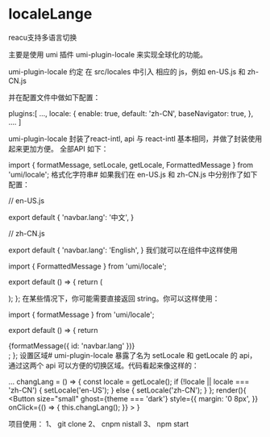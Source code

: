 # localeLange
reacu支持多语言切换

主要是使用 umi 插件 umi-plugin-locale 来实现全球化的功能。

umi-plugin-locale 约定 在 src/locales 中引入 相应的 js，例如 en-US.js 和 zh-CN.js

并在配置文件中做如下配置：

  plugins:[
   ...,
   locale: {
        enable: true,
        default: 'zh-CN',
        baseNavigator: true,
    },
    ....
]


umi-plugin-locale 封装了react-intl, api 与 react-intl 基本相同，并做了封装使用起来更加方便。
全部API 如下：

import { formatMessage, setLocale, getLocale, FormattedMessage } from 'umi/locale';
格式化字符串#
如果我们在 en-US.js 和 zh-CN.js 中分别作了如下配置：

// en-US.js

export default {
  'navbar.lang': '中文',
}

// zh-CN.js

export default {
  'navbar.lang': 'English',
}
我们就可以在组件中这样使用

import { FormattedMessage } from 'umi/locale';

export default () => {
  return (
    <div>
      <FormattedMessage id="navbar.lang" />
    </div>
  );
};
在某些情况下，你可能需要直接返回 string。你可以这样使用：

import { formatMessage } from 'umi/locale';

export default () => {
  return <div>{formatMessage({ id: 'navbar.lang' })}</div>;
};
设置区域#
umi-plugin-locale 暴露了名为 setLocale 和 getLocale 的 api，通过这两个 api 可以方便的切换区域。代码看起来像这样的：

 ...
 changLang = () => {
    const locale = getLocale();
    if (!locale || locale === 'zh-CN') {
      setLocale('en-US');
    } else {
      setLocale('zh-CN');
    }
  };
  render(){
        <Button
          size="small"
          ghost={theme === 'dark'}
          style={{
            margin: '0 8px',
          }}
          onClick={() => {
            this.changLang();
          }}
        >
          <FormattedMessage id="navbar.lang" />
        </Button>
  }
  
  
  项目使用：
   1、 git clone 
   2、 cnpm nistall 
   3、 npm start 
